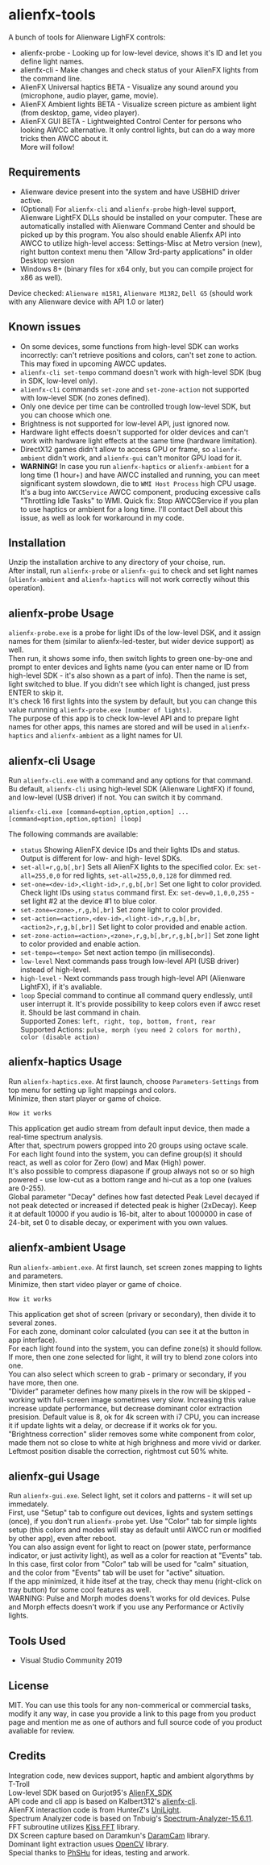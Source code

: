 # alienfx-tools
A bunch of tools for Alienware LighFX controls:
- alienfx-probe - Looking up for low-level device, shows it's ID and let you define light names.
- alienfx-cli - Make changes and check status of your AlienFX lights from the command line.
- AlienFX Universal haptics BETA - Visualize any sound around you (microphone, audio player, game, movie).
- AlienFX Ambient lights BETA - Visualize screen picture as ambient light (from desktop, game, video player).
- AlienFX GUI BETA - Lightweighted Control Center for persons who looking AWCC alternative. It only control lights, but can do a way more tricks then AWCC about it.
<br>More will follow!

## Requirements
- Alienware device present into the system and have USBHID driver active.
- (Optional) For `alienfx-cli` and `alienfx-probe` high-level support, Alienware LightFX DLLs should be installed on your computer. These are automatically installed with Alienware Command Center and should be picked up by this program. You also should enable Alienfx API into AWCC to utilize high-level access: Settings-Misc at Metro version (new), right button context menu then "Allow 3rd-party applications" in older Desktop version 
- Windows 8+ (binary files for x64 only, but you can compile project for x86 as well).

Device checked: `Alienware m15R1`, `Alienware M13R2`, `Dell G5` (should work with any Alienware device with API 1.0 or later)

## Known issues
- On some devices, some functions from high-level SDK can works incorrectly: can't retrieve positions and colors, can't set zone to action. This may fixed in upcoming AWCC updates.
- `alienfx-cli set-tempo` command doesn't work with high-level SDK (bug in SDK, low-level only).<br>
- `alienfx-cli` commands `set-zone` and `set-zone-action` not supported with low-level SDK (no zones defined).<br>
- Only one device per time can be controlled trough low-level SDK, but you can choose which one.
- Brightness is not supported for low-level API, just ignored now.
- Hardware light effects doesn't supported for older devices and can't work with hardware light effects at the same time (hardware limitation).
- DirectX12 games didn't allow to access GPU or frame, so `alienfx-ambient` didn't work, and `alienfx-gui` can't monitor GPU load for it.
- <b>WARNING!</b> In case you run `alienfx-haptics` or `alienfx-ambient` for a long time (1 hour+) and have AWCC installed and running, you can meet significant system slowdown, die to `WMI Host Process` high CPU usage. It's a bug into `AWCCService` AWCC component, producing excessive calls "Throttling Idle Tasks" to WMI. Quick fix: Stop AWCCService if you plan to use haptics or ambient for a long time. I'll contact Dell about this issue, as well as look for workaround in my code.

## Installation
Unzip the installation archive to any directory of your choise, run.<br>
After install, run `alienfx-probe` or `alienfx-gui` to check and set light names (`alienfx-ambient` and `alienfx-haptics` will not work correctly wihout this operation).</br> 

## alienfx-probe Usage
`alienfx-probe.exe` is a probe for light IDs of the low-level DSK, and it assign names for them (similar to alienfx-led-tester, but wider device support) as well.<br> 
Then run, it shows some info, then switch lights to green one-by-one and prompt to enter devices and lights name (you can enter name or ID from high-level SDK - it's also shown as a part of info). Then the name is set, light switched to blue. If you didn't see which light is changed, just press ENTER to skip it.<br>
It's check 16 first lights into the system by default, but you can change this value runnning `alienfx-probe.exe [number of lights]`.<br>
The purpose of this app is to check low-level API and to prepare light names for other apps, this names are stored and will be used in `alienfx-haptics` and `alienfx-ambient` as a light names for UI.

## alienfx-cli Usage
Run `alienfx-cli.exe` with a command and any options for that command. Bu default, `alienfx-cli` using high-level SDK (Alienware LightFX) if found, and low-level (USB driver) if not. You can switch it by command. 
```
alienfx-cli.exe [command=option,option,option] ... [command=option,option,option] [loop]
```
The following commands are available:
- `status` Showing AlienFX device IDs and their lights IDs and status. Output is different for low- and high- level SDKs.
- `set-all=r,g,b[,br]` Sets all AlienFX lights to the specified color. Ex: `set-all=255,0,0` for red lights, `set-all=255,0,0,128` for dimmed red.
- `set-one=<dev-id>,<light-id>,r,g,b[,br]` Set one light to color provided. Check light IDs using `status` command first. Ex: `set-dev=0,1,0,0,255` - set light #2 at the device #1 to blue color.
- `set-zone=<zone>,r,g,b[,br]` Set zone light to color provided.
- `set-action=<action>,<dev-id>,<light-id>,r,g,b[,br,<action2>,r,g,b[,br]]` Set light to color provided and enable action.
- `set-zone-action=<action>,<zone>,r,g,b[,br,r,g,b[,br]]` Set zone light to color provided and enable action.
- `set-tempo=<tempo>` Set next action tempo (in milliseconds).
- `low-level` Next commands pass trough low-level API (USB driver) instead of high-level.
- `high-level` - Next commands pass trough high-level API (Alienware LightFX), if it's avaliable.
- `loop` Special command to continue all command query endlessly, until user interrupt it. It's provide possibility to keep colors even if awcc reset it. Should be last command in chain.
<br>Supported Zones: `left, right, top, bottom, front, rear`
<br>Supported Actions: `pulse, morph (you need 2 colors for morth), color (disable action)`

## alienfx-haptics Usage
Run `alienfx-haptics.exe`. At first launch, choose `Parameters-Settings` from top menu for setting up light mappings and colors.
<br>Minimize, then start player or game of choice.
```
How it works
```
This application get audio stream from default input device, then made a real-time spectrum analysis.
<br>After that, spectrum powers gropped into 20 groups using octave scale.
<br>For each light found into the system, you can define group(s) it should react, as well as color for Zero (low) and Max (High) power.
<br>It's also possible to compress diapasone if group always not so or so high powered - use low-cut as a bottom range and hi-cut as a top one (values are 0-255).<br>
Global parameter "Decay" defines how fast detected Peak Level decayed if not peak detected or increased if detected peak is higher (2xDecay). Keep it at default 10000 if you audio is 16-bit, alter to about 1000000 in case of 24-bit, set 0 to disable decay, or experiment with you own values.

## alienfx-ambient Usage
Run `alienfx-ambient.exe`. At first launch, set screen zones mapping to lights and parameters.
<br>Minimize, then start video player or game of choice.
```
How it works
```
This application get shot of screen (privary or secondary), then divide it to several zones.
<br>For each zone, dominant color calculated (you can see it at the button in app interface).
<br>For each light found into the system, you can define zone(s) it should follow. If more, then one zone selected for light, it will try to blend zone colors into one.
<br>You can also select which screen to grab - primary or secondary, if you have more, then one. 
<br>"Divider" parameter defines how many pixels in the row will be skipped - working with full-screen image sometimes very slow. Increasing this value increase update performance, but decrease dominant color extraction presision. Default value is 8, ok for 4k screen with i7 CPU, you can increase it if update lights wit a delay, or decrease if it works ok for you.
<br>"Brightness correction" slider removes some white component from color, made them not so close to white at high brighness and more vivid or darker. Leftmost position disable the correction, rightmost cut 50% white.

## alienfx-gui Usage
Run `alienfx-gui.exe`. Select light, set it colors and patterns - it will set up immedately.<br>
First, use "Setup" tab to configure out devices, lights and system settings (once), if you don't run `alienfx-probe` yet.
Use "Color" tab for simple lights setup (this colors and modes will stay as default until AWCC run or modified by other app), even after reboot.</br>
You can also assign event for light to react on (power state, performance indicator, or just activity light), as well as a color for reaction at "Events" tab. In this case, first color from "Color" tab will be used for "calm" situation, and the color from "Events" tab will be uset for "active" situation.<br>
If the app minimized, it hide itsef at the tray, check thay menu (right-click on tray button) for some cool features as well.<br>
WARNING: Pulse and Morph modes doens't works for old devices. Pulse and Morph effects doesn't work if you use any Performance or Activily lights.

## Tools Used
* Visual Studio Community 2019

## License
MIT. You can use this tools for any non-commerical or commercial tasks, modify it any way, in case you provide a link to this page from you product page and mention me as one of authors and full source code of you product avaliable for review.

## Credits
Integration code, new devices support, haptic and ambient algorythms by T-Troll<br>
Low-level SDK based on Gurjot95's [AlienFX_SDK](https://github.com/Gurjot95/AlienFX-SDK)<br>
API code and cli app is based on Kalbert312's [alienfx-cli](https://github.com/kalbert312/alienfx-cli).<br>
AlienFX interaction code is from HunterZ's [UniLight](https://github.com/HunterZ/UniLight).<br>
Spectrum Analyzer code is based on Tnbuig's [Spectrum-Analyzer-15.6.11](https://github.com/tnbuig/Spectrum-Analyzer-15.6.11).<br>
FFT subroutine utilizes [Kiss FFT](https://sourceforge.net/projects/kissfft/) library.<br>
DX Screen capture based on Daramkun's [DaramCam](https://github.com/daramkun/DaramCam) library.<br>
Dominant light extraction usues [OpenCV](https://github.com/opencv/opencv) library.<br>
Special thanks to [PhSHu](https://github.com/PhSMu) for ideas, testing and arwork.
